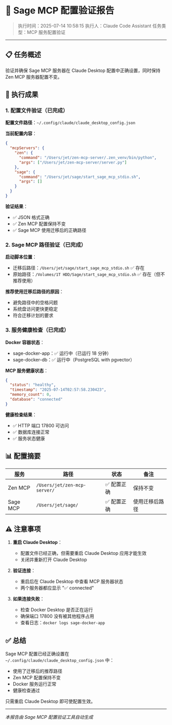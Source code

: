 # 🔧 Sage MCP 配置验证报告

> 执行时间：2025-07-14 10:58:15
> 执行人：Claude Code Assistant
> 任务类型：MCP 服务配置验证

---

## 📋 任务概述

验证并确保 Sage MCP 服务器在 Claude Desktop 配置中正确设置，同时保持 Zen MCP 服务器配置不变。

## 🎯 执行成果

### 1. 配置文件验证（已完成）

**配置文件路径**：`~/.config/claude/claude_desktop_config.json`

**当前配置内容**：
```json
{
  "mcpServers": {
    "zen": {
      "command": "/Users/jet/zen-mcp-server/.zen_venv/bin/python",
      "args": ["/Users/jet/zen-mcp-server/server.py"]
    },
    "sage": {
      "command": "/Users/jet/sage/start_sage_mcp_stdio.sh",
      "args": []
    }
  }
}
```

**验证结果**：
- ✅ JSON 格式正确
- ✅ Zen MCP 配置保持不变
- ✅ Sage MCP 使用迁移后的正确路径

### 2. Sage MCP 路径验证（已完成）

**启动脚本位置**：
- 迁移后路径：`/Users/jet/sage/start_sage_mcp_stdio.sh` ✅ 存在
- 原始路径：`/Volumes/1T HDD/Sage/start_sage_mcp_stdio.sh` ✅ 存在（但不推荐使用）

**推荐使用迁移后路径的原因**：
- 避免路径中的空格问题
- 系统盘访问更快更稳定
- 符合迁移计划的要求

### 3. 服务健康检查（已完成）

**Docker 容器状态**：
- sage-docker-app：✅ 运行中（已运行 18 分钟）
- sage-docker-db：✅ 运行中（PostgreSQL with pgvector）

**MCP 服务健康状态**：
```json
{
  "status": "healthy",
  "timestamp": "2025-07-14T02:57:58.230423",
  "memory_count": 0,
  "database": "connected"
}
```

**健康检查结果**：
- ✅ HTTP 端口 17800 可访问
- ✅ 数据库连接正常
- ✅ 服务状态健康

## 📊 配置摘要

| 服务 | 路径 | 状态 | 备注 |
|------|------|------|------|
| Zen MCP | `/Users/jet/zen-mcp-server/` | ✅ 配置正确 | 保持不变 |
| Sage MCP | `/Users/jet/sage/` | ✅ 配置正确 | 使用迁移后路径 |

## ⚠️ 注意事项

1. **重启 Claude Desktop**：
   - 配置文件已经正确，但需要重启 Claude Desktop 应用才能生效
   - 关闭并重新打开 Claude Desktop

2. **验证连接**：
   - 重启后在 Claude Desktop 中查看 MCP 服务器状态
   - 两个服务器都应显示 "✅ connected"

3. **如果连接失败**：
   - 检查 Docker Desktop 是否正在运行
   - 确保端口 17800 没有被其他程序占用
   - 查看日志：`docker logs sage-docker-app`

## ✅ 总结

Sage MCP 配置已经正确设置在 `~/.config/claude/claude_desktop_config.json` 中：
- 使用了迁移后的推荐路径
- Zen MCP 配置保持不变
- Docker 服务运行正常
- 健康检查通过

只需重启 Claude Desktop 即可使配置生效。

---

*本报告由 Sage MCP 配置验证工具自动生成*